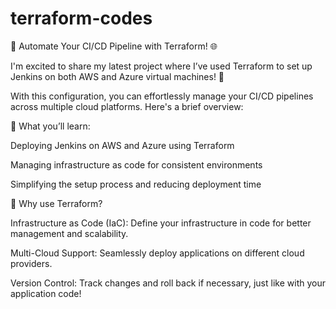 # terraform-codes

🚀 Automate Your CI/CD Pipeline with Terraform! 🌐

I'm excited to share my latest project where I’ve used Terraform to set up Jenkins on both AWS and Azure virtual machines! 🎉

With this configuration, you can effortlessly manage your CI/CD pipelines across multiple cloud platforms. Here's a brief overview:

🔹 What you’ll learn:

Deploying Jenkins on AWS and Azure using Terraform

Managing infrastructure as code for consistent environments

Simplifying the setup process and reducing deployment time

🌟 Why use Terraform?

Infrastructure as Code (IaC): Define your infrastructure in code for better management and scalability.

Multi-Cloud Support: Seamlessly deploy applications on different cloud providers.

Version Control: Track changes and roll back if necessary, just like with your application code!

